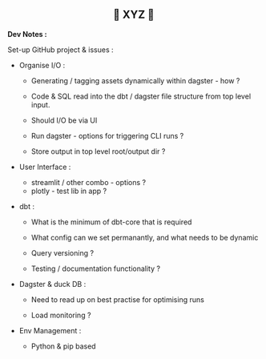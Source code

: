 <h2 align="center"><b> 🧬 XYZ 🧬 </b></h2>

**Dev Notes :**

Set-up GitHub project & issues :

- Organise I/O :

  - Generating / tagging assets dynamically within dagster - how ?

  - Code & SQL read into the dbt / dagster file structure from top level input.
  
  - Should I/O be via UI
  
  - Run dagster - options for triggering CLI runs ?
  
  - Store output in top level root/output dir ?

- User Interface :

  - streamlit / other combo - options ?
  - plotly - test lib in app ?

- dbt :

  - What is the minimum of dbt-core that is required

  - What config can we set permanantly, and what needs to be dynamic

  - Query versioning ? 

  - Testing / documentation functionality ?

- Dagster & duck DB :

  - Need to read up on best practise for optimising runs

  - Load monitoring ?

- Env Management :

  - Python & pip based